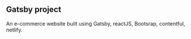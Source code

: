 ## Gatsby project

An e-commerce website built using Gatsby, reactJS, Bootsrap, contentful, netlify.
